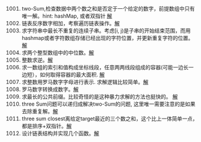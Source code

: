 

1001. two-Sum,检查数据中两个数之和是否定于一个给定的数字，前提数组中只有唯一解。hint: hashMap, 或者双指针 [解](./1001_two_sum/two_sum.go)
1002. 链表反序数字相加，考察遍历链表操作。[解](./1002_addTwoNum/main.go)
1003. 求字符串中最长不重复的连续子串。考虑[i, j)是子串的开始结束范围，而用hashmap或者字符数组存储已经出现的字符位置，并更新重复字符的位置。[解](./1003_longestSubString/main.go)
1004. 求两个整型数组中的中位数。[解](./1004_medianOfTwoArray/main.go)
1007. 整数求逆。[解](./1007_reverse_integer/main.go)
1011. 求一数组的索引和值构成坐标线段，任意两两线段组成的容器(可能一边长一边短），如何取得容器的最大面积. [解](./1011_container_most_water/main.go)
1012. 求整数用罗马数字字母进行表示. 求解逻辑比较简单。[解](./1012_integer2roman)
1013. 罗马数字转换成数字。[解](./1013_roman2integer)
1014. 求最长的公共前缀。比较奇怪的是这种暴力求解的方法也挺快的。 [解](./1014_common_prefix)
1015. three Sum问题可以递归成解决two-Sum的问题, 这里唯一需要注意的是如果去除重复解。[解](./1015_three_sum/main.go)
1016. three sum closest离给定target最近的三个数之和，这个比上一体简单一点，都是排序+双指针。[解](./1016_three_sum_close/main.go)
1707. 设计链表结构并实现几个函数。[解](./1707_design_linked_list/single/singlyLinkedListBasic.go)
